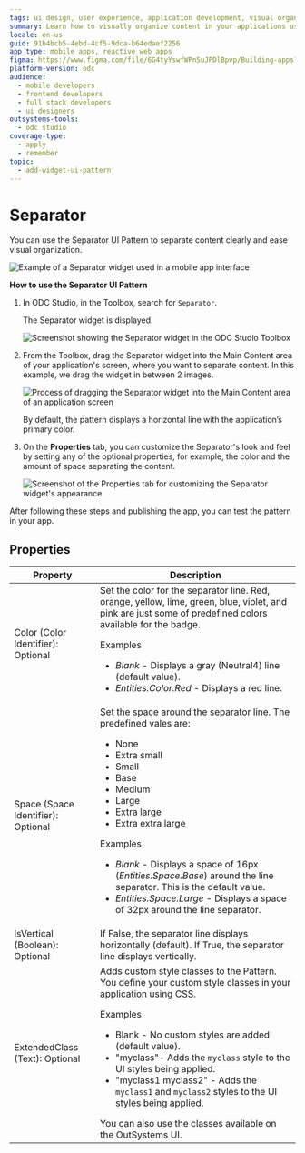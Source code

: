 ```yaml
---
tags: ui design, user experience, application development, visual organization, separation patterns
summary: Learn how to visually organize content in your applications using the Separator UI Pattern in OutSystems Developer Cloud (ODC).
locale: en-us
guid: 91b4bcb5-4ebd-4cf5-9dca-b64edaef2256
app_type: mobile apps, reactive web apps
figma: https://www.figma.com/file/6G4tyYswfWPn5uJPDlBpvp/Building-apps?type=design&node-id=3208%3A21611&t=ZwHw8hXeFhwYsO5V-1
platform-version: odc
audience:
  - mobile developers
  - frontend developers
  - full stack developers
  - ui designers
outsystems-tools:
  - odc studio
coverage-type:
  - apply
  - remember
topic:
  - add-widget-ui-pattern
---
```


# Separator

You can use the Separator UI Pattern to separate content clearly and ease visual organization.

  ![Example of a Separator widget used in a mobile app interface](images/separator-example.png "Separator Widget Example")

**How to use the Separator UI Pattern**

1. In ODC Studio, in the Toolbox, search for `Separator`.

    The Separator widget is displayed.

    ![Screenshot showing the Separator widget in the ODC Studio Toolbox](images/separator-widget-ss.png "Separator Widget in Toolbox")

1. From the Toolbox, drag the Separator widget into the Main Content area of your application's screen, where you want to separate content. In this example, we drag the widget in between 2 images.

    ![Process of dragging the Separator widget into the Main Content area of an application screen](images/separator-drag-ss.png "Dragging Separator Widget to Screen")

    By default, the pattern displays a horizontal line with the application’s primary color.

1. On the **Properties** tab, you can customize the Separator's look and feel by setting any of the optional properties, for example, the color and the amount of space separating the content.

    ![Screenshot of the Properties tab for customizing the Separator widget's appearance](images/separator-prop-ss.png "Separator Pattern Properties")

After following these steps and publishing the app, you can test the pattern in your app.

## Properties

| **Property**                       | **Description**                                                                                                                                                                                                                                                                                                                                                                                                                                                                                                                                                                                                                        |
|------------------------------------|----------------------------------------------------------------------------------------------------------------------------------------------------------------------------------------------------------------------------------------------------------------------------------------------------------------------------------------------------------------------------------------------------------------------------------------------------------------------------------------------------------------------------------------------------------------------------------------------------------------------------------------|
| Color (Color Identifier): Optional | Set the color for the separator line. Red, orange, yellow, lime, green, blue, violet, and pink are just some of predefined colors available for the badge. <p>Examples <ul><li>_Blank_ - Displays a gray (Neutral4) line (default value).</li><li>_Entities.Color.Red_ - Displays a red line.</li></ul></p>                                                                                                                                                                                                                                                                                                                            |
| Space (Space Identifier): Optional | Set the space around the separator line. The predefined vales are: <p> <ul><li>None</li><li>Extra small</li><li>Small</li><li>Base</li><li>Medium</li><li>Large</li><li>Extra large</li><li>Extra extra large</li></ul></p><p>Examples <ul><li>_Blank_ - Displays a space of 16px (_Entities.Space.Base_) around the line separator. This is the default value.</li><li>_Entities.Space.Large_ - Displays a space of 32px around the line separator.</li></ul></p>                                                                                                                                                                     |
| IsVertical (Boolean): Optional     | If False, the separator line displays horizontally (default). If True, the separator line displays vertically.                                                                                                                                                                                                                                                                                                                                                                                                                                                                                                                         |
| ExtendedClass (Text): Optional     | Adds custom style classes to the Pattern. You define your custom style classes in your application using CSS. <p>Examples <ul><li>Blank - No custom styles are added (default value).</li><li>"myclass"- Adds the ``myclass`` style to the UI styles being applied.</li><li>"myclass1 myclass2" - Adds the ``myclass1`` and ``myclass2`` styles to the UI styles being applied.</li></ul></p>You can also use the classes available on the OutSystems UI. |
